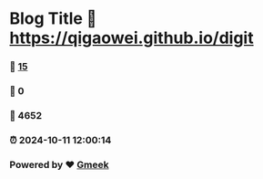 # Blog Title :link: https://qigaowei.github.io/digit 
### :page_facing_up: [15](https://qigaowei.github.io/digit/tag.html) 
### :speech_balloon: 0 
### :hibiscus: 4652 
### :alarm_clock: 2024-10-11 12:00:14 
### Powered by :heart: [Gmeek](https://github.com/Meekdai/Gmeek)
